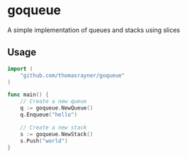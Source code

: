 # goqueue

A simple implementation of queues and stacks using slices

## Usage

```go
import (
    "github.com/thomasrayner/goqueue"
)

func main() {
    // Create a new queue
    q := goqueue.NewQueue()
    q.Enqueue("hello")

    // Create a new stack
    s := goqueue.NewStack()
    s.Push("world")
}
```
